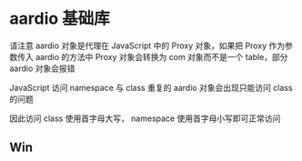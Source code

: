 # aardio 基础库

请注意 aardio 对象是代理在 JavaScript 中的 Proxy 对象，如果把 Proxy 作为参数传入 aardio 的方法中 Proxy 对象会转换为 com 对象而不是一个 table，部分 aardio 对象会报错

JavaScript 访问 namespace 与 class 重复的 aardio 对象会出现只能访问 class 的问题

因此访问 class 使用首字母大写， namespace 使用首字母小写即可正常访问

## Win

